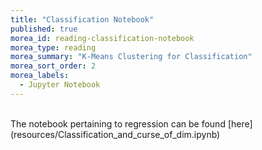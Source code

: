 ```yaml
---
title: "Classification Notebook" 
published: true
morea_id: reading-classification-notebook
morea_type: reading
morea_summary: "K-Means Clustering for Classification"
morea_sort_order: 2
morea_labels:
  - Jupyter Notebook
---
```

<br/>
The notebook pertaining to regression can be found [here](resources/Classification_and_curse_of_dim.ipynb) 
<br/>